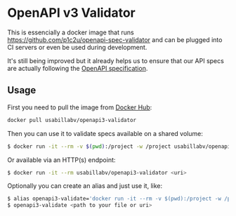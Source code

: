 # OpenAPI v3 Validator



This is essencially a docker image that runs
https://github.com/p1c2u/openapi-spec-validator and can be plugged into CI
servers or even be used during development.

It's still being improved but it already helps us to ensure that our API specs
are actually following the [OpenAPI
specification](https://github.com/OAI/OpenAPI-Specification/blob/master/versions/3.0.0.md).

## Usage


First you need to pull the image from [Docker Hub](https://hub.docker.com):

```sh
docker pull usabillabv/openapi3-validator
```

Then you can use it to validate specs available on a shared volume:

```sh
$ docker run -it --rm -v $(pwd):/project -w /project usabillabv/openapi3-validator <path to your file>
```

Or available via an HTTP(s) endpoint:

```sh
$ docker run -it --rm usabillabv/openapi3-validator <uri>
```

Optionally you can create an alias and just use it, like:

```sh
$ alias openapi3-validate='docker run -it --rm -v $(pwd):/project -w /project usabillabv/openapi3-validator'
$ openapi3-validate <path to your file or uri>
```

